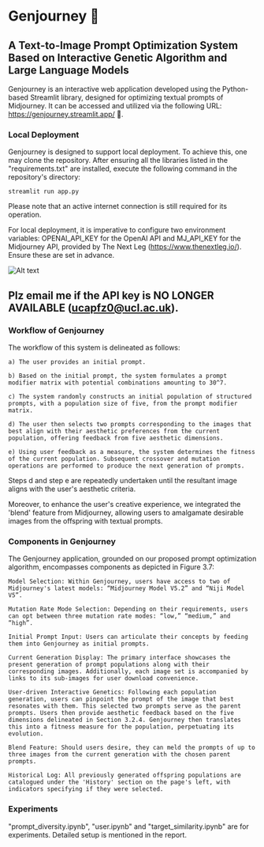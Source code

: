 # Genjourney 🧬

## A Text-to-Image Prompt Optimization System Based on Interactive Genetic Algorithm and Large Language Models

Genjourney is an interactive web application developed using the Python-based Streamlit library, designed for optimizing textual prompts of Midjourney. It can be accessed and utilized via the following URL: https://genjourney.streamlit.app/ 🔗.

### Local Deployment

Genjourney is designed to support local deployment. To achieve this, one may clone the repository. After ensuring all the libraries listed in the "requirements.txt" are installed, execute the following command in the repository's directory:

```
streamlit run app.py
```
Please note that an active internet connection is still required for its operation.

For local deployment, it is imperative to configure two environment variables: OPENAI_API_KEY for the OpenAI API and MJ_API_KEY for the Midjourney API, provided by The Next Leg (https://www.thenextleg.io/). Ensure these are set in advance.

![Alt text](1692868276126.png)
## Plz email me if the API key is NO LONGER AVAILABLE (ucapfz0@ucl.ac.uk). ##

### Workflow of Genjourney
The workflow of this system is delineated as follows:

    a) The user provides an initial prompt.

    b) Based on the initial prompt, the system formulates a prompt modifier matrix with potential combinations amounting to 30^7.

    c) The system randomly constructs an initial population of structured prompts, with a population size of five, from the prompt modifier matrix.

    d) The user then selects two prompts corresponding to the images that best align with their aesthetic preferences from the current population, offering feedback from five aesthetic dimensions.

    e) Using user feedback as a measure, the system determines the fitness of the current population. Subsequent crossover and mutation operations are performed to produce the next generation of prompts.

Steps d and step e are repeatedly undertaken until the resultant image aligns with the user's aesthetic criteria.

Moreover, to enhance the user's creative experience, we integrated the 'blend' feature from Midjourney, allowing users to amalgamate desirable images from the offspring with textual prompts.

### Components in Genjourney
The Genjourney application, grounded on our proposed prompt optimization algorithm, encompasses components as depicted in Figure 3.7:

    Model Selection: Within Genjourney, users have access to two of Midjourney's latest models: “Midjourney Model V5.2” and “Niji Model V5”.

    Mutation Rate Mode Selection: Depending on their requirements, users can opt between three mutation rate modes: “low,” “medium,” and “high”.

    Initial Prompt Input: Users can articulate their concepts by feeding them into Genjourney as initial prompts.

    Current Generation Display: The primary interface showcases the present generation of prompt populations along with their corresponding images. Additionally, each image set is accompanied by links to its sub-images for user download convenience.

    User-driven Interactive Genetics: Following each population generation, users can pinpoint the prompt of the image that best resonates with them. This selected two prompts serve as the parent prompts. Users then provide aesthetic feedback based on the five dimensions delineated in Section 3.2.4. Genjourney then translates this into a fitness measure for the population, perpetuating its evolution.

    Blend Feature: Should users desire, they can meld the prompts of up to three images from the current generation with the chosen parent prompts.

    Historical Log: All previously generated offspring populations are catalogued under the 'History' section on the page's left, with indicators specifying if they were selected.

### Experiments

"prompt_diversity.ipynb", "user.ipynb" and "target_similarity.ipynb" are for experiments. Detailed setup is mentioned in the report.
